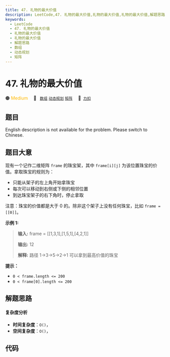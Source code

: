 ```yaml
---
title: 47. 礼物的最大价值
description: LeetCode,47. 礼物的最大价值,礼物的最大价值,礼物的最大价值,解题思路,数组,动态规划,矩阵
keywords:
  - LeetCode
  - 47. 礼物的最大价值
  - 礼物的最大价值
  - 礼物的最大价值
  - 解题思路
  - 数组
  - 动态规划
  - 矩阵
---
```


# 47. 礼物的最大价值

🟠 <font color=#ffb800>Medium</font>&emsp; 🔖&ensp; [`数组`](/tag/array.md) [`动态规划`](/tag/dynamic-programming.md) [`矩阵`](/tag/matrix.md)&emsp; 🔗&ensp;[`力扣`](https://leetcode.cn/problems/li-wu-de-zui-da-jie-zhi-lcof)

## 题目

English description is not available for the problem. Please switch to
Chinese.


## 题目大意

现有一个记作二维矩阵 `frame` 的珠宝架，其中 `frame[i][j]` 为该位置珠宝的价值。拿取珠宝的规则为：

  * 只能从架子的左上角开始拿珠宝
  * 每次可以移动到右侧或下侧的相邻位置
  * 到达珠宝架子的右下角时，停止拿取

注意：珠宝的价值都是大于 0 的。除非这个架子上没有任何珠宝，比如 `frame = [[0]]`。



**示例 1:**

> 
> 
> 
> 
> 
> **输入:** frame = [[1,3,1],[1,5,1],[4,2,1]]
> 
> **输出:** 12
> 
> **解释:** 路径 1→3→5→2→1 可以拿到最高价值的珠宝



**提示：**

  * `0 < frame.length <= 200`
  * `0 < frame[0].length <= 200`




## 解题思路

#### 复杂度分析

- **时间复杂度**：`O()`，
- **空间复杂度**：`O()`，

## 代码

```javascript

```